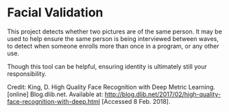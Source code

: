 # Facial Validation

This project detects whether two pictures are of the same person. It may be used to help ensure the same person is being interviewed between waves, to detect when someone enrolls more than once in a program, or any other use.

Though this tool can be helpful, ensuring identity is ultimately still your responsibility.

Credit: King, D. High Quality Face Recognition with Deep Metric Learning. [online] Blog.dlib.net. Available at: http://blog.dlib.net/2017/02/high-quality-face-recognition-with-deep.html [Accessed 8 Feb. 2018].
